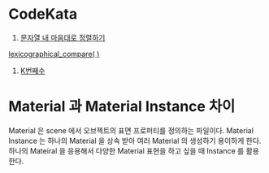 # CodeKata

1. [문자열 내 마음대로 정렬하기](https://github.com/solie75/Baekjoon/tree/main/%ED%94%84%EB%A1%9C%EA%B7%B8%EB%9E%98%EB%A8%B8%EC%8A%A4/1/12915.%E2%80%85%EB%AC%B8%EC%9E%90%EC%97%B4%E2%80%85%EB%82%B4%E2%80%85%EB%A7%88%EC%9D%8C%EB%8C%80%EB%A1%9C%E2%80%85%EC%A0%95%EB%A0%AC%ED%95%98%EA%B8%B0)

[lexicographical_compare( )](/c++/STL/Algorithm.md#lecixographical_compare)

1. [K번째수](https://github.com/solie75/Baekjoon/blob/main/%ED%94%84%EB%A1%9C%EA%B7%B8%EB%9E%98%EB%A8%B8%EC%8A%A4/1/42748.%E2%80%85K%EB%B2%88%EC%A7%B8%EC%88%98/K%EB%B2%88%EC%A7%B8%EC%88%98.cpp)

# Material 과 Material Instance 차이 

Material 은 scene 에서 오브젝트의 표면 프로퍼티를 정의하는 파일이다.
Material Instance 는 하나의 Material 을 상속 받아 여러 Material 의 생성하기 용이하게 한다.
하나의 Mateiral 을 응용해서 다양한 Material 표현을 하고 싶을 때 Instance 를 활용한다.

